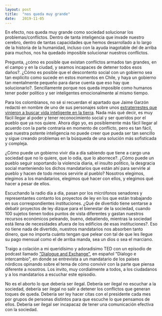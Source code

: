 ```yaml
---
layout: post
title:  "nos queda muy grande"
date:   2019-11-05
---
```


En efecto, nos queda muy grande como sociedad solucionar los problemas/conflictos. Dentro de tanta inteligencia que invade 
nuestro cerebro, dentro de tantas capacidades que hemos desarrollado a lo largo de la historia de la humanidad, incluso
con la ayuda inagotable del de arriba para muchos, nos ha quedado imposible solucionar nuestros conflictos.

Pregunta, ¿cómo es posible que existan conflictos armados tan grandes, en el campo y en la ciudad, y seamos incapaces de 
detener todos esos daños?. ¿Cómo es posible que el descontento social con un gobierno sea tan explícito como sucede en 
estos momentos en Chile, y haya un gobierno tan mentalmente pequeño para darse cuenta que eso hay que solucionarlo?. 
Sencillamente porque nos queda imposible como humanos tener poder político y ser inteligentes emocionalmente al mismo tiempo. 

Para los colombianos, no sé si recuerdan el apartado que Jaime Garzón redactó en nombre de uno de sus personajes sobre unos 
<a href="https://www.youtube.com/watch?v=C8xOQUUDuiw">extraterrestes que vinieron a buscar vida inteligente en la tierra</a>.
Nada más qué decir, es muy fácil llegar al poder y tener reconocimiento social y ser queridos por el pueblo que ya nos quiere.
Ahora digo yo, es posiblemente más fácil llegar al acuerdo con la parte contraria en momento de conflicto, pero es tan fácil,
que nuestra potente inteligencia no puede creer que pueda ser tan sencillo y sigue creando problemas en la búsqueda de una solución más sofisticada y compleja.  

¿Cómo puede un gobierno vivir día a día sabiendo que tiene a cargo una sociedad que no lo quiere, que lo odia, 
que lo aborrece?. ¿Cómo puede un pueblo seguir soportando la violencia diaria, el insulto político, la desgracia social 
manteniendo los dichos mandatarios que están ahí para servirle al pueblo y hacen de todo menos servirle al pueblo?
Nosotros elegimos, elegimos a los mandatarios, elegimos qué hacer con ellos, y elegimos qué hacer a pesar de ellos. 

Escuchando la radio día a día, pasan por los micrófonos senadores y representantes contanto los proyectos de ley en los que 
están trabajando en sus correspondientes instituciones. ¿Qué de divertido tiene sentarse a debatir proyectos de ley dizque 
para el bienestar de la sociedad, cuando 100 sujetos tienen todos puntos de vista diferentes y gastan nuestros recursos 
económicos peleando, bueno, debatiendo, mientras la sociedad está llena de necesidades afuera de los edificios de esas 
instituciones?. Eso no tiene nada de divertido, nuestros mandatarios nos absorben tanto dinero, que no importa cuánto 
tengan que pelear con tal de que les llegue su pago mensual como el de arriba manda, sea un dios o sea el marciano. 

Traigo a colación a mi queridísimo y adoradisimo TED con un epísodio de podcast llamado <a href="https://www.npr.org/programs/ted-radio-hour/558307433?t=1572948291396">"Dialogue and Exchange"</a>,
en español "Díalogo e intercambio", en donde se entrevista a un mandatario de los países nórdicos opinando sobre el tema 
de cómo convivir con la parte que piensa diferente a nosotros. Los invito, muy cordialmente a todos, a los ciudadanos y a 
los mandatarios a escuchar este episodio.

No es el aborto lo que debería ser ilegal. Debería ser ilegal no escuchar a la sociedad, debería ser ilegal no salir a detener los 
conflictos que generan toques de queda. Debería ser ley hacer citas con el presidente cada mes por grupos de personas distintos para
que escuche lo que pensamos de ellos. Debería ser ilegal ser incapacaz de tener una comunicación efectiva con la sociedad. 
